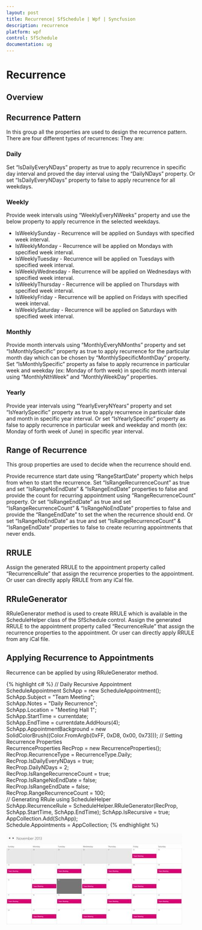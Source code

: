 ```yaml
---
layout: post
title: Recurrence| SfSchedule | Wpf | Syncfusion
description: recurrence
platform: wpf
control: SfSchedule
documentation: ug
---
```


# Recurrence

## Overview

## Recurrence Pattern

In this group all the properties are used to design the recurrence pattern. There are four different types of recurrences: They are: 

### Daily

Set “IsDailyEveryNDays” property as true to apply recurrence in specific day interval and proved the day interval using the “DailyNDays” property. Or set “IsDailyEveryNDays” property to false to apply recurrence for all weekdays.

### Weekly

Provide week intervals using “WeeklyEveryNWeeks” property and use the below property to apply recurrence in the selected weekdays.

* IsWeeklySunday   - Recurrence will be applied on Sundays with specified week interval.
* IsWeeklyMonday - Recurrence will be applied on Mondays with specified week interval.
* IsWeeklyTuesday - Recurrence will be applied on Tuesdays with specified week interval.
* IsWeeklyWednesday - Recurrence will be applied on Wednesdays with specified week interval.
* IsWeeklyThursday - Recurrence will be applied on Thursdays with specified week interval.
* IsWeeklyFriday   - Recurrence will be applied on Fridays with specified week interval.
* IsWeeklySaturday - Recurrence will be applied on Saturdays with specified week interval.



### Monthly

Provide month intervals using “MonthlyEveryNMonths” property and set “IsMonthlySpecific” property as true to apply recurrence for the particular month day which can be chosen by “MonthlySpecificMonthDay” property. Set “IsMonthlySpecific” property as false to apply recurrence in particular week and weekday (ex: Monday of forth week) in specific month interval using “MonthlyNthWeek” and “MonthlyWeekDay” properties.

### Yearly

Provide year intervals using “YearlyEveryNYears” property and set “IsYearlySpecific” property as true to apply recurrence in particular date and month in specific year interval. Or set “IsYearlySpecific” property as false to apply recurrence in particular week and weekday and month (ex: Monday of forth week of June) in specific year interval.

## Range of Recurrence

This group properties are used to decide when the recurrence should end.

Provide recurrence start date using “RangeStartDate” property which helps from when to start the recurrence. Set “IsRangeRecurrenceCount” as true and set “IsRangeNoEndDate” & “IsRangeEndDate” properties to false and provide the count for recurring appointment using “RangeRecurrenceCount” property. Or set “IsRangeEndDate” as true and set “IsRangeRecurrenceCount” & “IsRangeNoEndDate” properties to false and provide the “RangeEndDate” to set the when the recurrence should end. Or set “IsRangeNoEndDate” as true and set “IsRangeRecurrenceCount” & “IsRangeEndDate” properties to false to create recurring appointments that never ends.

## RRULE

Assign the generated RRULE to the appointment property called “RecurrenceRule” that assign the recurrence properties to the appointment. Or user can directly apply RRULE from any iCal file.

## RRuleGenerator

RRuleGenerator method is used to create RRULE which is available in the ScheduleHelper class of the SfSchedule control. Assign the generated RRULE to the appointment property called “RecurrenceRule” that assign the recurrence properties to the appointment. Or user can directly apply RRULE from any iCal file.

## Applying Recurrence to Appointments

Recurrence can be applied by using RRuleGenerator method.

{% highlight c# %}
// Daily Recursive Appointment       
     ScheduleAppointment SchApp = new ScheduleAppointment();       
     SchApp.Subject = "Team Meeting";          
	 SchApp.Notes = "Daily Recurrence";         
	 SchApp.Location = "Meeting Hall 1";        
	 SchApp.StartTime = currentdate;    
	 SchApp.EndTime = currentdate.AddHours(4);    
	 SchApp.AppointmentBackground = new SolidColorBrush((Color.FromArgb(0xFF, 0xD8, 0x00, 0x73)));            // Setting Recurrence Properties          
	 RecurrenceProperties RecProp = new RecurrenceProperties();      
	 RecProp.RecurrenceType = RecurrenceType.Daily;      
	 RecProp.IsDailyEveryNDays = true;           
	 RecProp.DailyNDays = 2;           
	 RecProp.IsRangeRecurrenceCount = true;        
	 RecProp.IsRangeNoEndDate = false;       
     RecProp.IsRangeEndDate = false;       
     RecProp.RangeRecurrenceCount = 100;            
	 // Generating RRule using ScheduleHelper           
	 SchApp.RecurrenceRule = ScheduleHelper.RRuleGenerator(RecProp, SchApp.StartTime, SchApp.EndTime);            SchApp.IsRecursive = true;     
	 AppCollection.Add(SchApp);   
	 Schedule.Appointments = AppCollection;
{% endhighlight %}

![](Recurrence_images/Recurrence_img1.jpeg)




